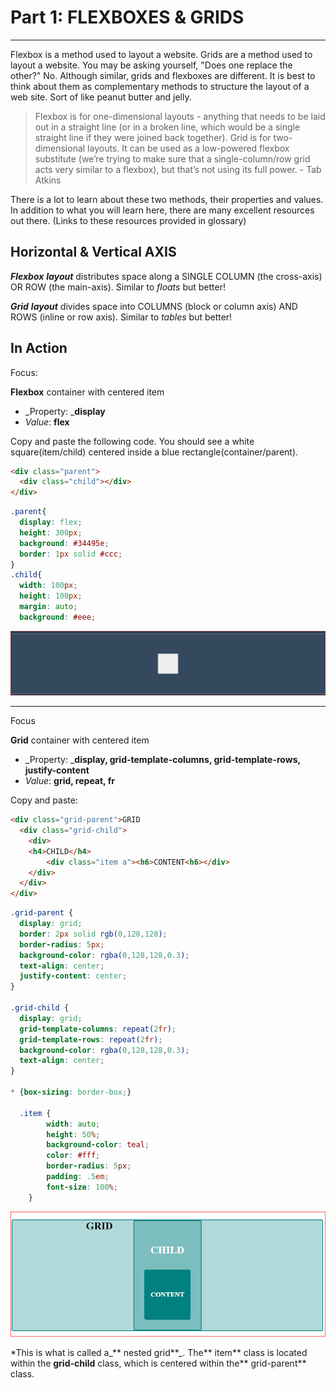 # Part 1: FLEXBOXES & GRIDS

---

Flexbox is a method used to layout a website. Grids are a method used to layout a website. You may be asking yourself, "Does one replace the other?" No. Although similar, grids and flexboxes are different. It is best to think about them as complementary methods to structure the layout of a web site. Sort of like peanut butter and jelly.

> Flexbox is for one-dimensional layouts - anything that needs to be laid out in a straight line \(or in a broken line, which would be a single straight line if they were joined back together\). Grid is for two-dimensional layouts. It can be used as a low-powered flexbox substitute \(we’re trying to make sure that a single-column/row grid acts very similar to a flexbox\), but that’s not using its full power. - Tab Atkins

There is a lot to learn about these two methods, their properties and values.  In addition to what you will learn here, there are  many excellent resources out there. \(Links to these resources provided in glossary\)

## Horizontal & Vertical AXIS

_**Flexbox** **layout**_ distributes space along a SINGLE COLUMN \(the cross-axis\) OR ROW \(the main-axis\). Similar to _floats_ but better!

_**Grid** **layout**_ divides space into COLUMNS \(block or column axis\) AND ROWS \(inline or row axis\). Similar to _tables_ but better!

## In Action

Focus:

**Flexbox** container with centered item

* _Property: _**display**
* _Value_: **flex**

Copy and paste the following code. You should see a white square\(item/child\) centered inside a blue rectangle\(container/parent\).

```html
<div class="parent">
  <div class="child"></div>
</div>
```

```css
.parent{
  display: flex;
  height: 300px;
  background: #34495e;
  border: 1px solid #ccc;
}
.child{
  width: 100px;
  height: 100px;
  margin: auto;
  background: #eee;
```

![parent/child\(flexbox\)](./FBassets/FB_center.PNG)

---

Focus

**Grid** container with centered item

* _Property: _**display, grid-template-columns, grid-template-rows, justify-content**
* _Value_: **grid, repeat, fr**

Copy and paste:

```html
<div class="grid-parent">GRID
  <div class="grid-child">
    <div>
    <h4>CHILD</h4>
        <div class="item a"><h6>CONTENT<h6></div>
    </div>
  </div>
</div>
```

```css
.grid-parent {
  display: grid;
  border: 2px solid rgb(0,128,128);
  border-radius: 5px;
  background-color: rgba(0,128,128,0.3);
  text-align: center;
  justify-content: center;
}

.grid-child {
  display: grid;
  grid-template-columns: repeat(2fr);
  grid-template-rows: repeat(2fr);
  background-color: rgba(0,128,128,0.3);
  text-align: center;
}

* {box-sizing: border-box;}

  .item {
        width: auto;
        height: 50%;
        background-color: teal;
        color: #fff;
        border-radius: 5px;
        padding: .5em;
        font-size: 100%;
    }
```

![parent/child/content\(grid\)](./FBassets/centered_grid.PNG)

\*This is what is called a_** nested grid**_.  The** item** class is located within the **grid-child** class, which is centered within the** grid-parent** class.

